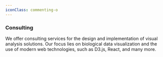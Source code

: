 ```yaml
---
iconClass: commenting-o
---
```


### Consulting

We offer consulting services for the design and implementation of visual analysis solutions. Our focus lies on biological data visualization and the use of modern web technologies, such as D3.js, React, and many more.